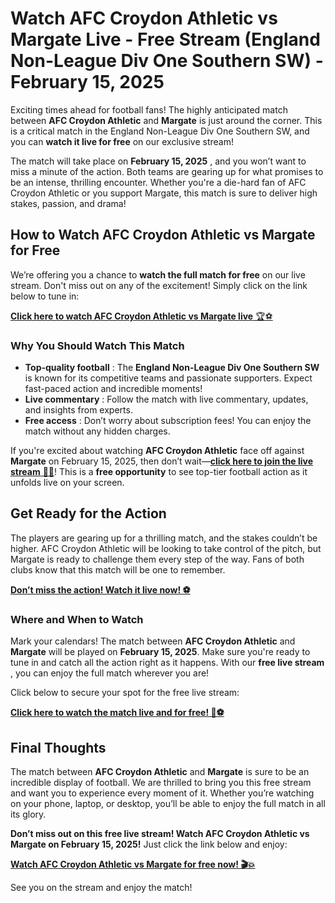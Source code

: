 # Watch AFC Croydon Athletic vs Margate Live - Free Stream (England Non-League Div One Southern SW) - February 15, 2025

Exciting times ahead for football fans! The highly anticipated match between **AFC Croydon Athletic** and **Margate** is just around the corner. This is a critical match in the England Non-League Div One Southern SW, and you can **watch it live for free** on our exclusive stream!

The match will take place on **February 15, 2025** , and you won’t want to miss a minute of the action. Both teams are gearing up for what promises to be an intense, thrilling encounter. Whether you're a die-hard fan of AFC Croydon Athletic or you support Margate, this match is sure to deliver high stakes, passion, and drama!

## How to Watch AFC Croydon Athletic vs Margate for Free

We’re offering you a chance to **watch the full match for free** on our live stream. Don't miss out on any of the excitement! Simply click on the link below to tune in:

[**Click here to watch AFC Croydon Athletic vs Margate live** 🏆⚽](https://tinyurl.com/livestreamfreeo?st=AFC+Croydon+Athletic+vs+Margate&si=ghc)

### Why You Should Watch This Match

- **Top-quality football** : The **England Non-League Div One Southern SW** is known for its competitive teams and passionate supporters. Expect fast-paced action and incredible moments!
- **Live commentary** : Follow the match with live commentary, updates, and insights from experts.
- **Free access** : Don’t worry about subscription fees! You can enjoy the match without any hidden charges.

If you're excited about watching **AFC Croydon Athletic** face off against **Margate** on February 15, 2025, then don’t wait—[**click here to join the live stream** 🎥🔥](https://tinyurl.com/livestreamfreeo?st=AFC+Croydon+Athletic+vs+Margate&si=ghc)! This is a **free opportunity** to see top-tier football action as it unfolds live on your screen.

## Get Ready for the Action

The players are gearing up for a thrilling match, and the stakes couldn’t be higher. AFC Croydon Athletic will be looking to take control of the pitch, but Margate is ready to challenge them every step of the way. Fans of both clubs know that this match will be one to remember.

[**Don’t miss the action! Watch it live now! ⚽**](https://tinyurl.com/livestreamfreeo?st=AFC+Croydon+Athletic+vs+Margate&si=ghc)

### Where and When to Watch

Mark your calendars! The match between **AFC Croydon Athletic** and **Margate** will be played on **February 15, 2025**. Make sure you're ready to tune in and catch all the action right as it happens. With our **free live stream** , you can enjoy the full match wherever you are!

Click below to secure your spot for the free live stream:

[**Click here to watch the match live and for free! 🚨⚽**](https://tinyurl.com/livestreamfreeo?st=AFC+Croydon+Athletic+vs+Margate&si=ghc)

## Final Thoughts

The match between **AFC Croydon Athletic** and **Margate** is sure to be an incredible display of football. We are thrilled to bring you this free stream and want you to experience every moment of it. Whether you’re watching on your phone, laptop, or desktop, you’ll be able to enjoy the full match in all its glory.

**Don’t miss out on this free live stream! Watch AFC Croydon Athletic vs Margate on February 15, 2025!** Just click the link below and enjoy:

[**Watch AFC Croydon Athletic vs Margate for free now! 🎬💥**](https://tinyurl.com/livestreamfreeo?st=AFC+Croydon+Athletic+vs+Margate&si=ghc)

See you on the stream and enjoy the match!
